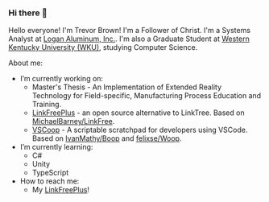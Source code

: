 ### Hi there 👋

Hello everyone! I'm Trevor Brown! I'm a Follower of Christ. I'm a Systems Analyst at [Logan Aluminum, Inc.](https://www.logan-aluminum.com/). I'm also a Graduate Student at [Western Kentucky University (WKU)](https://wku.edu/), studying Computer Science. 

About me:
- I’m currently working on:
  - Master's Thesis - An Implementation of Extended Reality Technology for Field-specific, Manufacturing Process Education and Training.
  - [LinkFreePlus](https://github.com/TrevorDBrown/LinkFreePlus) - an open source alternative to LinkTree. Based on [MichaelBarney/LinkFree](https://github.com/michaelbarney/Linkfree).
  - [VSCoop](https://github.com/TrevorDBrown/VSCoop) - A scriptable scratchpad for developers using VSCode. Based on [IvanMathy/Boop](https://github.com/IvanMathy/Boop) and [felixse/Woop](https://github.com/felixse/Woop).
- I’m currently learning:
  - C#
  - Unity
  - TypeScript
- How to reach me:
  - My [LinkFreePlus](http://trevord.me)!
